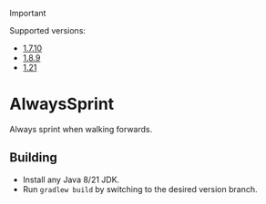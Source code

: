 > [!IMPORTANT]
> Supported versions:
> - [1.7.10](https://github.com/Aetopia/AlwaysSprint/tree/1.7.10)
> - [1.8.9](https://github.com/Aetopia/AlwaysSprint/tree/1.8.9)
> - [1.21](https://github.com/Aetopia/AlwaysSprint/tree/1.21)

# AlwaysSprint
Always sprint when walking forwards.

## Building
- Install any Java 8/21 JDK.
- Run `gradlew build` by switching to the desired version branch.
